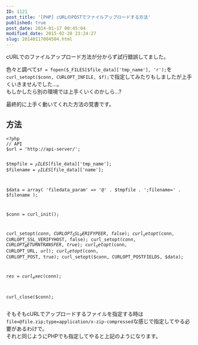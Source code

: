 ```yaml
---
ID: 1121
post_title: '[PHP] cURLのPOSTでファイルアップロードする方法'
published: true
post_date: 2014-01-17 00:45:04
modified_date: 2015-02-28 23:24:27
slug: 20140117004504.html
---
```

<p>cURLでのファイルアップロード方法が分からず試行錯誤してました。</p>
<p>色々と調べて<code>$f = fopen($_FILES[$file_data]['tmp_name'], 'r');</code>を<code>curl_setopt($conn, CURLOPT_INFILE, $f);</code>で指定してみたりもしましたが上手くいきませんでした…。<br />
<span class="text-muted">もしかしたら別の環境では上手くいくのかしら…?</span></p>
<p>最終的に上手く動いてくれた方法の覚書です。</p>
<p><!--more--></p>
<h2>方法</h2>
<pre><code class="language-php">&lt;?php
// API
$url = 'http://api-server/';

$tmpfile  = $_FILES[$file_data]['tmp_name'];
$filename = $_FILES[$file_data]['name'];

$data = array(
    'filedata_param' =&gt; '@' . $tmpfile . ';filename=' . $filename
);

$conn = curl_init();

curl_setopt($conn, CURLOPT_SSL_VERIFYPEER, false);
curl_setopt($conn, CURLOPT_SSL_VERIFYHOST, false);
curl_setopt($conn, CURLOPT_RETURNTRANSFER, true);
curl_setopt($conn, CURLOPT_URL, $url);
curl_setopt($conn, CURLOPT_POST, true);
curl_setopt($conn, CURLOPT_POSTFIELDS, $data);

$res = curl_exec($conn);

curl_close($conn); 
</code></pre>
<p>そもそもcURLでアップロードするファイルを指定する時は<code>file=@file.zip;type=application/x-zip-compressed</code>な感じで指定してやる必要があるわけで。<br />
それと同じようにPHPでも指定してやると上記のようになります。</p>